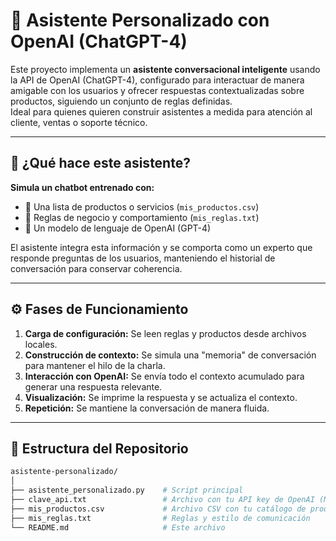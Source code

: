 # 🤖 Asistente Personalizado con OpenAI (ChatGPT-4)

Este proyecto implementa un **asistente conversacional inteligente** usando la API de OpenAI (ChatGPT-4), configurado para interactuar de manera amigable con los usuarios y ofrecer respuestas contextualizadas sobre productos, siguiendo un conjunto de reglas definidas.  
Ideal para quienes quieren construir asistentes a medida para atención al cliente, ventas o soporte técnico.

---

## 🧠 ¿Qué hace este asistente?

**Simula un chatbot entrenado con:**

- 🛒 Una lista de productos o servicios (`mis_productos.csv`)
- 📏 Reglas de negocio y comportamiento (`mis_reglas.txt`)
- 🤖 Un modelo de lenguaje de OpenAI (GPT-4)

El asistente integra esta información y se comporta como un experto que responde preguntas de los usuarios, manteniendo el historial de conversación para conservar coherencia.

---

## ⚙️ Fases de Funcionamiento

1. **Carga de configuración:** Se leen reglas y productos desde archivos locales.
2. **Construcción de contexto:** Se simula una "memoria" de conversación para mantener el hilo de la charla.
3. **Interacción con OpenAI:** Se envía todo el contexto acumulado para generar una respuesta relevante.
4. **Visualización:** Se imprime la respuesta y se actualiza el contexto.
5. **Repetición:** Se mantiene la conversación de manera fluida.

---

## 📂 Estructura del Repositorio

```bash
asistente-personalizado/
│
├── asistente_personalizado.py    # Script principal
├── clave_api.txt                 # Archivo con tu API key de OpenAI (NO lo compartas públicamente)
├── mis_productos.csv             # Archivo CSV con tu catálogo de productos
├── mis_reglas.txt                # Reglas y estilo de comunicación
└── README.md                     # Este archivo
